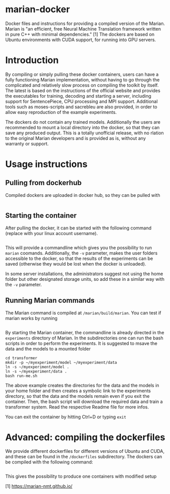 # marian-docker
Docker files and instructions for providing a compiled version of the Marian. Marian is "an efficient, free Neural Machine Translation framework written in pure C++ with minimal dependencies." [1] The dockers are based on Ubuntu environments with CUDA support, for running into GPU servers.

# Introduction #

By compiling or simply pulling these docker containers, users can have a fully functioning Marian implementation, without having to go through the complicated and relatively slow process on compiling the toolkit by itself. The latest is based on the instructions of the official website and provides the executables for training, decoding and starting a server, including support for SentencePiece, CPU processing and MPI support. Additional tools such as moses-scripts and sacrebleu are also provided, in order to allow easy reproduction of the example experiments. 

The dockers do not contain any trained models. Additionally the users are recommended to mount a local directory into the docker, so that they can save any produced output. This is a totally unofficial release, with no rlation to the original Marian developers and is provided as is, without any warranty or support. 

# Usage instructions #

## Pulling from dockerhub ##

Compiled dockers are uploaded in docker hub, so they can be pulled with 

``` docker pull lefterav/marian-nmt:1.10.0_sentencepiece_cuda-11.3.0
```

## Starting the container ##

After pulling the docker, it can be started with the following command (replace <username> with your linux account username).

``` docker run -v /home/<username>:/home/<username> -e HOME=/home/<username> -it lefterav/marian-nmt:1.10.0_sentencepiece_cuda-11.3.0
```

This will provide a commandline which gives you the possibility to run `marian` coomands. Additionally, the `-v` parameter, makes the user folders accessible to the docker, so that the results of the experiments can be saved (otherwise they would be lost when the docker is unloaded). 

In some server installations, the administrators suggest not using the home folder but other designated storage units, so add these in a similar way with the `-v` parameter.

## Running Marian commands

The Marian command is compiled at `/marian/build/marian`. You can test if marian works by running 

```/marian/build/marian --help
```

By starting the Marian container, the commandline is already directed in the `experiments` directory of Marian. In the subdirectories one can run the bash scripts in order to perform the experiments. It is suggested to msave the data and the models to a mounted folder 

```
cd transformer
mkdir -p ~/myexperiment/model ~/myexperiment/data 
ln -s ~/myexperiment/model .
ln -s ~/myexperiment/data .
bash run-me.sh
```

The above example creates the directories for the data and the models in your home folder and then creates a symbolic link to the experiments directory, so that the data and the models remain even if you exit the container. Then, the bash script will download the required data and train a transformer system. Read the respective Readme file for more infos. 

You can exit the container by hitting Ctrl+D or typing `exit`

# Advanced: compiling the dockerfiles #

We provide different dockerfiles for different versions of Ubuntu and CUDA, and these can be found in the `/dockerfiles` subdirectory. The dockers can be compiled with the following command:

``` docker build --tag <username>/marian-nmt:1.10.0_sentencepiece_cuda-11.3.0 - < dockerfiles/marian_1.10.0_sentencepiece_cuda_11.3.0.Dockerfile
```

This gives the possibility to produce one containers with modified setup


[1] https://marian-nmt.github.io/



